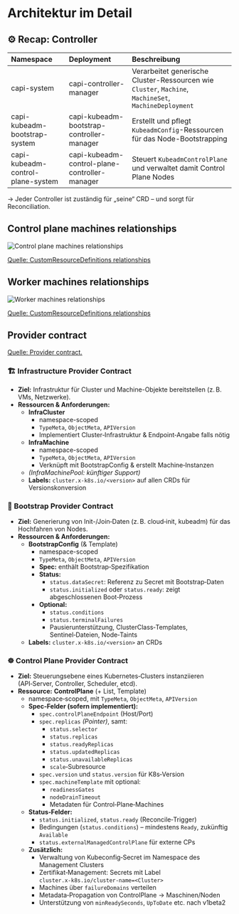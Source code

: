 # Architektur im Detail

## ⚙️ Recap: Controller

| Namespace                         | Deployment                                    | Beschreibung                                                                                          |
| :-------------------------------- | :-------------------------------------------- | :---------------------------------------------------------------------------------------------------- |
| capi-system                       | capi-controller-manager                       | Verarbeitet generische Cluster-Ressourcen wie `Cluster`, `Machine`, `MachineSet`, `MachineDeployment` |
| capi-kubeadm-bootstrap-system     | capi-kubeadm-bootstrap-controller-manager     | Erstellt und pflegt `KubeadmConfig`-Ressourcen für das Node-Bootstrapping                             |
| capi-kubeadm-control-plane-system | capi-kubeadm-control-plane-controller-manager | Steuert `KubeadmControlPlane` und verwaltet damit Control Plane Nodes                                 |

→ Jeder Controller ist zuständig für „seine“ CRD – und sorgt für Reconciliation.

## Control plane machines relationships

![Control plane machines relationships](https://cluster-api.sigs.k8s.io/images/kubeadm-control-plane-machines-resources.png)

[Quelle: CustomResourceDefinitions relationships](https://cluster-api.sigs.k8s.io/reference/api/crd-relationships)

## Worker machines relationships

![Worker machines relationships](https://cluster-api.sigs.k8s.io/images/worker-machines-resources.png)

[Quelle: CustomResourceDefinitions relationships](https://cluster-api.sigs.k8s.io/reference/api/crd-relationships)

## Provider contract

[Quelle: Provider contract.](https://cluster-api.sigs.k8s.io/developer/providers/contracts/overview)

### 🏗️ Infrastructure Provider Contract

- **Ziel:** Infrastruktur für Cluster und Machine-Objekte bereitstellen (z. B. VMs, Netzwerke).
- **Ressourcen & Anforderungen:**
  - **InfraCluster**
    - namespace-scoped
    - `TypeMeta`, `ObjectMeta`, `APIVersion`
    - Implementiert Cluster‑Infrastruktur & Endpoint‑Angabe falls nötig
  - **InfraMachine**
    - namespace-scoped
    - `TypeMeta`, `ObjectMeta`, `APIVersion`
    - Verknüpft mit BootstrapConfig & erstellt Machine‑Instanzen
  - _(InfraMachinePool: künftiger Support)_
  - **Labels:** `cluster.x‑k8s.io/<version>` auf allen CRDs für Versionskonversion

### 🚀 Bootstrap Provider Contract

- **Ziel:** Generierung von Init-/Join‑Daten (z. B. cloud‑init, kubeadm) für das Hochfahren von Nodes.
- **Ressourcen & Anforderungen:**
  - **BootstrapConfig** (& Template)
    - namespace-scoped
    - `TypeMeta`, `ObjectMeta`, `APIVersion`
    - **Spec:** enthält Bootstrap‑Spezifikation
    - **Status:**
      - `status.dataSecret`: Referenz zu Secret mit Bootstrap‑Daten
      - `status.initialized` oder `status.ready`: zeigt abgeschlossenen Boot‑Prozess
    - **Optional:**
      - `status.conditions`
      - `status.terminalFailures`
      - Pausierunterstützung, ClusterClass‑Templates, Sentinel‑Dateien, Node‑Taints
  - **Labels:** `cluster.x‑k8s.io/<version>` an CRDs

### ☸️ Control Plane Provider Contract

- **Ziel:** Steuerungsebene eines Kubernetes‑Clusters instanziieren (API‑Server, Controller, Scheduler, etcd).
- **Ressource:** **ControlPlane** (+ List, Template)
  - namespace‑scoped, mit `TypeMeta`, `ObjectMeta`, `APIVersion`
  - **Spec‑Felder (sofern implementiert):**
    - `spec.controlPlaneEndpoint` (Host/Port)
    - `spec.replicas` _(Pointer)_, samt:
      - `status.selector`
      - `status.replicas`
      - `status.readyReplicas`
      - `status.updatedReplicas`
      - `status.unavailableReplicas`
      - `scale`‑Subresource
    - `spec.version` und `status.version` für K8s‑Version
    - `spec.machineTemplate` mit optional:
      - `readinessGates`
      - `nodeDrainTimeout`
      - Metadaten für Control‑Plane‑Machines
  - **Status‑Felder:**
    - `status.initialized`, `status.ready` (Reconcile‑Trigger)
    - Bedingungen (`status.conditions`) – mindestens `Ready`, zukünftig `Available`
    - `status.externalManagedControlPlane` für externe CPs
  - **Zusätzlich:**
    - Verwaltung von Kubeconfig‑Secret im Namespace des Management Clusters
    - Zertifikat‑Management: Secrets mit Label `cluster.x‑k8s.io/cluster-name=<Cluster>`
    - Machines über `failureDomains` verteilen
    - Metadata‑Propagation von ControlPlane → Maschinen/Noden
    - Unterstützung von `minReadySeconds`, `UpToDate` etc. nach v1beta2
